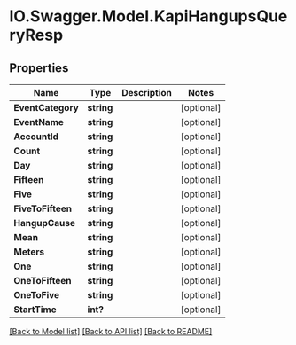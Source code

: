 # IO.Swagger.Model.KapiHangupsQueryResp
## Properties

Name | Type | Description | Notes
------------ | ------------- | ------------- | -------------
**EventCategory** | **string** |  | [optional] 
**EventName** | **string** |  | [optional] 
**AccountId** | **string** |  | [optional] 
**Count** | **string** |  | [optional] 
**Day** | **string** |  | [optional] 
**Fifteen** | **string** |  | [optional] 
**Five** | **string** |  | [optional] 
**FiveToFifteen** | **string** |  | [optional] 
**HangupCause** | **string** |  | [optional] 
**Mean** | **string** |  | [optional] 
**Meters** | **string** |  | [optional] 
**One** | **string** |  | [optional] 
**OneToFifteen** | **string** |  | [optional] 
**OneToFive** | **string** |  | [optional] 
**StartTime** | **int?** |  | [optional] 

[[Back to Model list]](../README.md#documentation-for-models) [[Back to API list]](../README.md#documentation-for-api-endpoints) [[Back to README]](../README.md)

